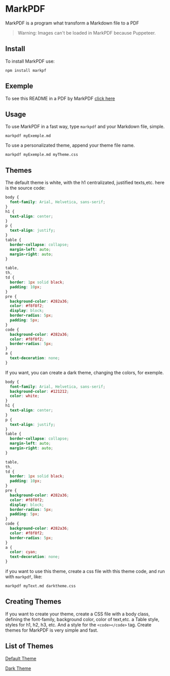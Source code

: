 # MarkPDF

MarkPDF is a program what transform a Markdown file to a PDF

> Warning: Images can't be loaded in MarkPDF because Puppeteer.

## Install

To install MarkPDF use:

`npm install markpf`

## Exemple

To see this README in a PDF by MarkPDF [click here](README.pdf)

## Usage

To use MarkPDF in a fast way, type `markpdf` and your Markdown file, simple.

`markpdf myExemple.md`

To use a personalizated theme, append your theme file name.

`markpdf myExemple.md myTheme.css`

## Themes

The default theme is white, with the h1 centralizated, justified texts,etc. here is the source code:

```css
body {
  font-family: Arial, Helvetica, sans-serif;
}
h1 {
  text-align: center;
}
p {
  text-align: justify;
}
table {
  border-collapse: collapse;
  margin-left: auto;
  margin-right: auto;
}

table,
th,
td {
  border: 1px solid black;
  padding: 10px;
}
pre {
  background-color: #282a36;
  color: #f8f8f2;
  display: block;
  border-radius: 5px;
  padding: 5px;
}
code {
  background-color: #282a36;
  color: #f8f8f2;
  border-radius: 5px;
}
a {
  text-decoration: none;
}
```

If you want, you can create a dark theme, changing the colors, for exemple.

```css
body {
  font-family: Arial, Helvetica, sans-serif;
  background-color: #121212;
  color: white;
}
h1 {
  text-align: center;
}
p {
  text-align: justify;
}
table {
  border-collapse: collapse;
  margin-left: auto;
  margin-right: auto;
}

table,
th,
td {
  border: 1px solid black;
  padding: 10px;
}
pre {
  background-color: #282a36;
  color: #f8f8f2;
  display: block;
  border-radius: 5px;
  padding: 5px;
}
code {
  background-color: #282a36;
  color: #f8f8f2;
  border-radius: 5px;
}
a {
  color: cyan;
  text-decoration: none;
}
```

if you want to use this theme, create a css file with this theme code, and run with `markpdf`, like:

`markpdf myText.md darktheme.css`

## Creating Themes

If you want to create your theme, create a CSS file with a body class, defining the font-family, background color, color of text,etc. a Table style, styles for h1, h2, h3, etc. And a style for the `<code></code>` tag. Create themes for MarkPDF is very simple and fast.

## List of Themes

[Default Theme](default.css)

[Dark Theme](themes/dark.css)
